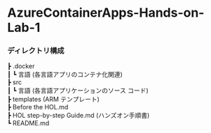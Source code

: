 # AzureContainerApps-Hands-on-Lab-1

### ディレクトリ構成
┣ .docker  
┃   ┗ 言語 (各言語アプリのコンテナ化関連)  
┣ src  
┃   ┗ 言語 (各言語アプリケーションのソース コード)  
┣ templates (ARM テンプレート)  
┣ Before the HOL.md  
┣ HOL step-by-step Guide.md (ハンズオン手順書)  
┗ README.md